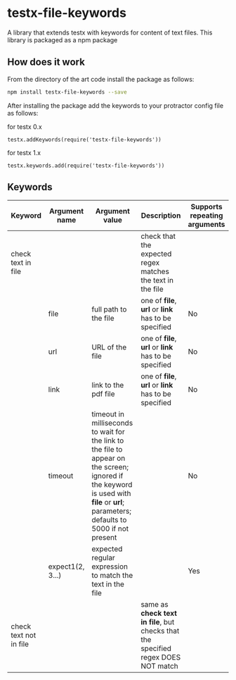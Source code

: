 testx-file-keywords
=====

A library that extends testx with keywords for content of text files. This library is packaged as a npm package

## How does it work
From the directory of the art code install the package as follows:
```sh
npm install testx-file-keywords --save
```

After installing the package add the keywords to your protractor config file as follows:

for testx 0.x
```
testx.addKeywords(require('testx-file-keywords'))
```
for testx 1.x
```
testx.keywords.add(require('testx-file-keywords'))
```

## Keywords

| Keyword                | Argument name | Argument value  | Description | Supports repeating arguments |
| ---------------------- | ------------- | --------------- |------------ | ---------------------------- |
| check text in file     |               |                 | check that the expected regex matches the text in the file |  |
|                        | file          | full path to the file |one of **file**, **url** or **link** has to be specified| No |
|                        | url           | URL of the file |one of **file**, **url** or **link** has to be specified| No |
|                        | link          | link to the pdf file |one of **file**, **url** or **link** has to be specified| No |
|                        | timeout       | timeout in milliseconds to wait for the link to the file to appear on the screen; ignored if the keyword is used with **file** or **url**;  parameters; defaults to 5000 if not present || No |
|                        | expect1(2, 3...) | expected regular expression to match the text in the file || Yes |
| check text not in file |               |                 | same as **check text in file**, but checks that the specified regex DOES NOT match |  |
